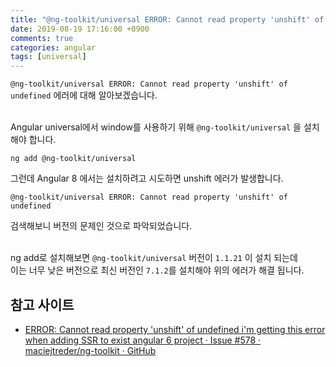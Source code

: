 ```yaml
---
title: "@ng-toolkit/universal ERROR: Cannot read property 'unshift' of undefined"
date: 2019-08-19 17:16:00 +0900
comments: true
categories: angular
tags: [universal]
---
```


`@ng-toolkit/universal ERROR: Cannot read property 'unshift' of undefined` 에러에 대해 알아보겠습니다.<br><br>

Angular universal에서 window를 사용하기 위해 `@ng-toolkit/universal` 을 설치해야 합니다.

```
ng add @ng-toolkit/universal
```

그런데 Angular 8 에서는 설치하려고 시도하면 unshift 에러가 발생합니다.

```
@ng-toolkit/universal ERROR: Cannot read property 'unshift' of undefined
```

검색해보니 버전의 문제인 것으로 파악되었습니다.<br><br>

ng add로 설치해보면 `@ng-toolkit/universal` 버전이 `1.1.21` 이 설치 되는데 <br>
이는 너무 낮은 버전으로 최신 버전인 `7.1.2`를 설치해야 위의 에러가 해결 됩니다.


## 참고 사이트
- [ERROR: Cannot read property 'unshift' of undefined i'm getting this error when adding SSR to exist angular 6 project · Issue #578 · maciejtreder/ng-toolkit · GitHub](https://github.com/maciejtreder/ng-toolkit/issues/578)